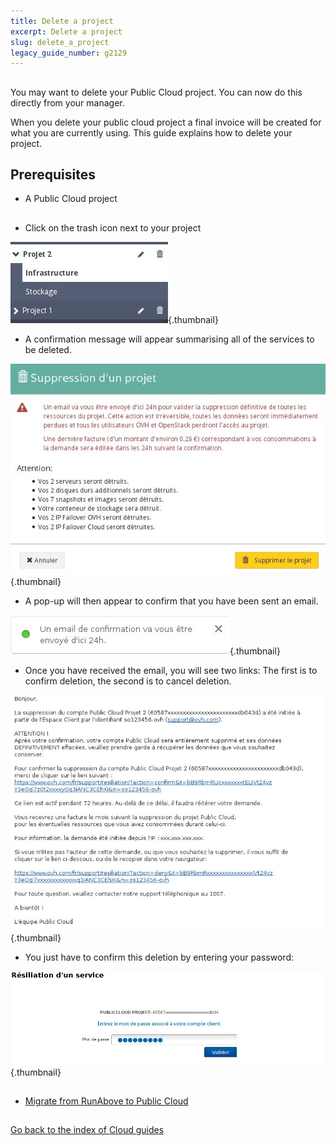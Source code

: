 ```yaml
---
title: Delete a project
excerpt: Delete a project
slug: delete_a_project
legacy_guide_number: g2129
---
```



## 
You may want to delete your Public Cloud project. 
You can now do this directly from your manager. 

When you delete your public cloud project a final invoice will be created for what you are currently using. 
This guide explains how to delete your project.


## Prerequisites

- A Public Cloud project




## 

- Click on the trash icon next to your project



![](images/img_3960.jpg){.thumbnail}

- A confirmation message will appear summarising all of the services to be deleted.



![](images/img_3961.jpg){.thumbnail}

- A pop-up will then appear to confirm that you have been sent an email.



![](images/img_3962.jpg){.thumbnail}

- Once you have received the email, you will see two links: The first is to confirm deletion, the second is to cancel deletion.



![](images/img_3963.jpg){.thumbnail}

- You just have to confirm this deletion by entering your password:



![](images/img_3964.jpg){.thumbnail}


## 

- [Migrate from RunAbove to Public Cloud]({legacy}1942)




## 
[Go back to the index of Cloud guides]({legacy}1785)

